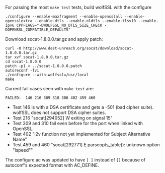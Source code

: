 For passing the most `make test` tests, build wolfSSL with the configure

```
./configure --enable-maxfragment --enable-opensslall --enable-opensslextra --enable-dtls --enable-oldtls --enable-tlsv10 --enable-ipv6 CPPFLAGS="-DWOLFSSL_NO_DTLS_SIZE_CHECK -DOPENSSL_COMPATIBLE_DEFAULTS"
```

Download socat-1.8.0.0.tar.gz and apply patch:

```
curl -O http://www.dest-unreach.org/socat/download/socat-1.8.0.0.tar.gz
tar xvf socat-1.8.0.0.tar.gz
cd socat-1.8.0.0
patch -p1 < ../socat-1.8.0.0.patch
autoreconf -fvi
./configure --with-wolfssl=/usr/local
make
```


Current fail cases seen with `make test` are:

```
FAILED:  146 216 309 310 386 402 459 460
```

- Test 146 is with a DSA certificate and gets a -501 (bad cipher suite). wolfSSL
does not support DSA cipher suites.
- Test 216 "socat[294052] W exiting on signal 15"
- Test 309 and 310 fail even before for the port when linked with OpenSSL.
- Test 402 "i2v function not yet implemented for Subject Alternative Name"
- Test 459 and 460 "socat[292771] E parseopts_table(): unknown option "ispeed""


The configure.ac was updated to have `[ ]` instead of `[]` because of autoconf's expected format with AC_DEFINE.
